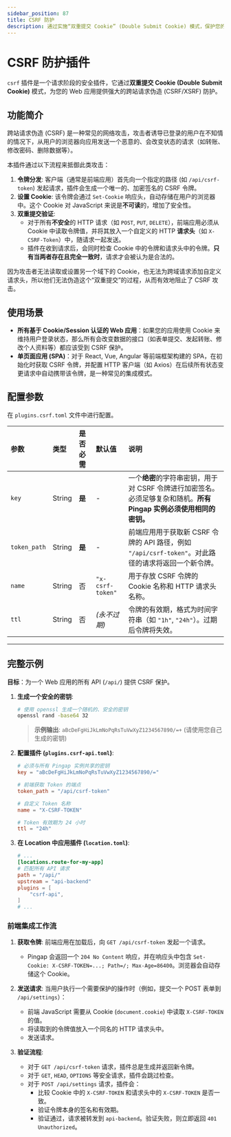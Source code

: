 ```yaml
---
sidebar_position: 87
title: CSRF 防护
description: 通过实施“双重提交 Cookie” (Double Submit Cookie) 模式，保护您的 Web 应用免受跨站请求伪造 (CSRF) 攻击，确保所有状态变更请求都源自合法用户。
---
```


# CSRF 防护插件

`csrf` 插件是一个请求阶段的安全插件，它通过**双重提交 Cookie (Double Submit Cookie)** 模式，为您的 Web 应用提供强大的跨站请求伪造 (CSRF/XSRF) 防护。



## 功能简介

跨站请求伪造 (CSRF) 是一种常见的网络攻击，攻击者诱导已登录的用户在不知情的情况下，从用户的浏览器向应用发送一个恶意的、会改变状态的请求（如转账、修改密码、删除数据等）。

本插件通过以下流程来抵御此类攻击：
1.  **令牌分发**: 客户端（通常是前端应用）首先向一个指定的路径 (如 `/api/csrf-token`) 发起请求，插件会生成一个唯一的、加密签名的 CSRF 令牌。
2.  **设置 Cookie**: 该令牌会通过 `Set-Cookie` 响应头，自动存储在用户的浏览器中。这个 Cookie 对 JavaScript 来说是**不可读**的，增加了安全性。
3.  **双重提交验证**:
    * 对于所有**不安全**的 HTTP 请求（如 `POST`, `PUT`, `DELETE`），前端应用必须从 Cookie 中读取令牌值，并将其放入一个自定义的 HTTP **请求头**（如 `X-CSRF-Token`）中，随请求一起发送。
    * 插件在收到请求后，会同时检查 Cookie 中的令牌和请求头中的令牌。**只有当两者存在且完全一致时**，请求才会被认为是合法的。

因为攻击者无法读取或设置另一个域下的 Cookie，也无法为跨域请求添加自定义请求头，所以他们无法伪造这个“双重提交”的过程，从而有效地阻止了 CSRF 攻击。

## 使用场景

* **所有基于 Cookie/Session 认证的 Web 应用**：如果您的应用使用 Cookie 来维持用户登录状态，那么所有会改变数据的接口（如表单提交、发起转账、修改个人资料等）都应该受到 CSRF 保护。
* **单页面应用 (SPA)**：对于 React, Vue, Angular 等前端框架构建的 SPA，在初始化时获取 CSRF 令牌，并配置 HTTP 客户端（如 Axios）在后续所有状态变更请求中自动携带该令牌，是一种常见的集成模式。

## 配置参数

在 `plugins.csrf.toml` 文件中进行配置。

| 参数         | 类型   | 是否必需 | 默认值           | 说明                                                                                                                 |
| :----------- | :----- | :------- | :--------------- | :------------------------------------------------------------------------------------------------------------------- |
| `key`        | String | **是**   | -                | 一个**绝密**的字符串密钥，用于对 CSRF 令牌进行加密签名。必须足够复杂和随机。**所有 Pingap 实例必须使用相同的密钥。** |
| `token_path` | String | **是**   | -                | 前端应用用于获取新 CSRF 令牌的 API 路径，例如 `"/api/csrf-token"`。对此路径的请求将返回一个新令牌。                  |
| `name`       | String | 否       | `"x-csrf-token"` | 用于存放 CSRF 令牌的 Cookie 名称和 HTTP 请求头名称。                                                                 |
| `ttl`        | String | 否       | *(永不过期)*     | 令牌的有效期，格式为时间字符串（如 `"1h"`, `"24h"`）。过期后令牌将失效。                                             |

---

## 完整示例

**目标**：为一个 Web 应用的所有 API (`/api/`) 提供 CSRF 保护。

1.  **生成一个安全的密钥**:
    ```bash
    # 使用 openssl 生成一个随机的、安全的密钥
    openssl rand -base64 32
    ```
    > **示例输出**: `aBcDeFgHiJkLmNoPqRsTuVwXyZ1234567890/=+` (请使用您自己生成的密钥)

2.  **配置插件 (`plugins.csrf-api.toml`)**:
    ```toml
    # 必须与所有 Pingap 实例共享的密钥
    key = "aBcDeFgHiJkLmNoPqRsTuVwXyZ1234567890/="
    
    # 前端获取 Token 的端点
    token_path = "/api/csrf-token"
    
    # 自定义 Token 名称
    name = "X-CSRF-TOKEN"
    
    # Token 有效期为 24 小时
    ttl = "24h"
    ```

3.  **在 Location 中应用插件 (`location.toml`)**:
    ```toml
    # ...
    [locations.route-for-my-app]
    # 匹配所有 API 请求
    path = "/api/"
    upstream = "api-backend"
    plugins = [
        "csrf-api",
    ]
    # ...
    ```

### 前端集成工作流

1.  **获取令牌**: 前端应用在加载后，向 `GET /api/csrf-token` 发起一个请求。
    * Pingap 会返回一个 `204 No Content` 响应，并在响应头中包含 `Set-Cookie: X-CSRF-TOKEN=...; Path=/; Max-Age=86400`。浏览器会自动存储这个 Cookie。

2.  **发送请求**: 当用户执行一个需要保护的操作时（例如，提交一个 POST 表单到 `/api/settings`）：
    * 前端 JavaScript 需要从 Cookie (`document.cookie`) 中读取 `X-CSRF-TOKEN` 的值。
    * 将读取到的令牌值放入一个同名的 HTTP 请求头中。
    * 发送请求。

3.  **验证流程**:
    * 对于 `GET /api/csrf-token` 请求，插件总是生成并返回新令牌。
    * 对于 `GET`, `HEAD`, `OPTIONS` 等安全请求，插件会跳过检查。
    * 对于 `POST /api/settings` 请求，插件会：
        * 比较 Cookie 中的 `X-CSRF-TOKEN` 和请求头中的 `X-CSRF-TOKEN` 是否一致。
        * 验证令牌本身的签名和有效期。
        * 验证通过，请求被转发到 `api-backend`。验证失败，则立即返回 `401 Unauthorized`。